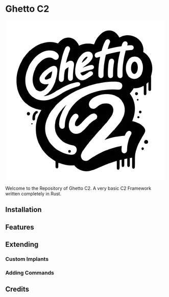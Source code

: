 # Ghetto C2

![LOGO](./res/logo.png)

Welcome to the Repository of Ghetto C2.
A very basic C2 Framework written completely in Rust.

## Installation

## Features

## Extending
### Custom Implants
### Adding Commands

## Credits